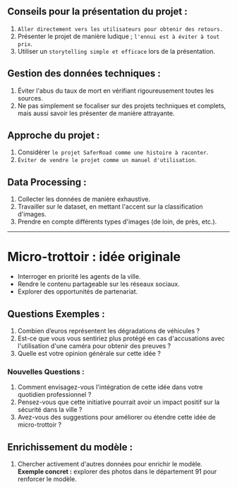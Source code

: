 ## Conseils pour la présentation du projet :
1. `Aller directement vers les utilisateurs pour obtenir des retours.`
2. Présenter le projet de manière ludique ; `l'ennui est à éviter à tout prix`.
3. Utiliser un `storytelling simple et efficace` lors de la présentation.

## Gestion des données techniques :
1. Éviter l'abus du taux de mort en vérifiant rigoureusement toutes les sources.
2. Ne pas simplement se focaliser sur des projets techniques et complets, mais aussi savoir les présenter de manière attrayante.

## Approche du projet :
1. Considérer `le projet SaferRoad comme une histoire à raconter`.
2. `Éviter de vendre le projet comme un manuel d'utilisation`.

## Data Processing :
1. Collecter les données de manière exhaustive.
2. Travailler sur le dataset, en mettant l'accent sur la classification d'images.
3. Prendre en compte différents types d'images (de loin, de près, etc.).

____

# Micro-trottoir : idée originale

- Interroger en priorité les agents de la ville.
- Rendre le contenu partageable sur les réseaux sociaux.
- Explorer des opportunités de partenariat.

## Questions Exemples :

1. Combien d’euros représentent les dégradations de véhicules ?
2. Est-ce que vous vous sentiriez plus protégé en cas d'accusations avec l'utilisation d'une caméra pour obtenir des preuves ?
3. Quelle est votre opinion générale sur cette idée ?

### Nouvelles Questions :

1. Comment envisagez-vous l'intégration de cette idée dans votre quotidien professionnel ?
2. Pensez-vous que cette initiative pourrait avoir un impact positif sur la sécurité dans la ville ?
3. Avez-vous des suggestions pour améliorer ou étendre cette idée de micro-trottoir ?


## Enrichissement du modèle :
1. Chercher activement d'autres données pour enrichir le modèle.
**Exemple concret :** explorer des photos dans le département 91 pour renforcer le modèle.

